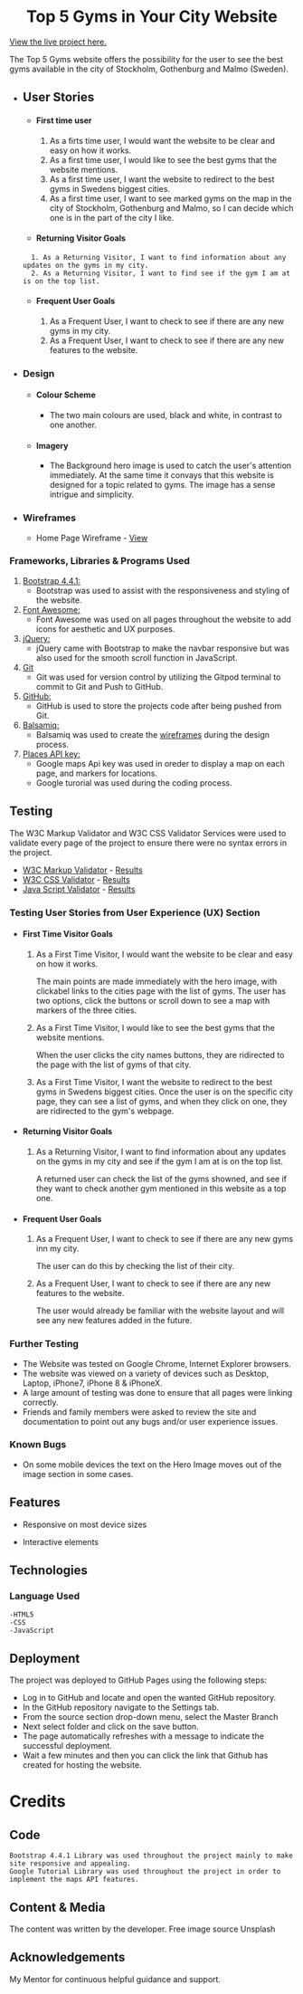 <h1 align="center">Top 5 Gyms in Your City Website</h1>

[View the live project here.]()

The Top 5 Gyms website offers the possibility for the user to see the best gyms available in the city of Stockholm, Gothenburg and Malmo (Sweden).

- ## User Stories

    -   #### First time user
        1. As a firts time user, I would want the website to be clear and easy on how it works.
        2. As a first time user, I would like to see the best gyms that the website mentions.
        3. As a first time user, I want the website to redirect to the best gyms in Swedens biggest cities.
        4. As a first time user, I want to see marked gyms on the map in the city of Stockholm, Gothenburg and Malmo, so I can decide which one is in the part of the city I like.

    -    #### Returning Visitor Goals

        1. As a Returning Visitor, I want to find information about any updates on the gyms in my city.
        2. As a Returning Visitor, I want to find see if the gym I am at is on the top list.
    
    -   #### Frequent User Goals
        1. As a Frequent User, I want to check to see if there are any new gyms in my city.
        2. As a Frequent User, I want to check to see if there are any new features to the website. 

-   ### Design
    -   #### Colour Scheme
        -   The two main colours are used, black and white, in contrast to one another.
    -   #### Imagery
        -   The Background hero image is used to catch the user's attention immediately. At the same time it convays that this website is designed for a topic related to gyms. The image has a sense intrigue and simplicity.

*   ### Wireframes

    -   Home Page Wireframe - [View](https://github.com/elgas/top-five-gyms/blob/3aef83bd5f26ccbaaebb4cb5872c2015743306fd/wireframe.jpg)

### Frameworks, Libraries & Programs Used

1. [Bootstrap 4.4.1:](https://getbootstrap.com/docs/4.4/getting-started/introduction/)
    - Bootstrap was used to assist with the responsiveness and styling of the website.
1. [Font Awesome:](https://fontawesome.com/)
    - Font Awesome was used on all pages throughout the website to add icons for aesthetic and UX purposes.
1. [jQuery:](https://jquery.com/)
    - jQuery came with Bootstrap to make the navbar responsive but was also used for the smooth scroll function in JavaScript.
1. [Git](https://git-scm.com/)
    - Git was used for version control by utilizing the Gitpod terminal to commit to Git and Push to GitHub.
1. [GitHub:](https://github.com/)
    - GitHub is used to store the projects code after being pushed from Git.
1. [Balsamiq:](https://balsamiq.com/)
    - Balsamiq was used to create the [wireframes](https://github.com/) during the design process.
1. [Places API key:](https://developers.google.com/maps/documentation/embed/get-api-key)
    - Google maps Api key was used in oreder to display a map on each page, and markers for locations.
    - Google turorial was used during the coding process.

## Testing

The W3C Markup Validator and W3C CSS Validator Services were used to validate every page of the project to ensure there were no syntax errors in the project.

-   [W3C Markup Validator](https://validator.w3.org/nu/#l27c34) - [Results](https://github.com/)
-   [W3C CSS Validator](https://jigsaw.w3.org/css-validator/validator) - [Results](https://github.com/)
-   [Java Script Validator](https://jshint.com/) - [Results](https://github.com/)

### Testing User Stories from User Experience (UX) Section

-   #### First Time Visitor Goals

    1. As a First Time Visitor, I would want the website to be clear and easy on how it works.

        The main points are made immediately with the hero image, with clickabel links to the cities page with the list of gyms.
        The user has two options, click the buttons or scroll down to see a map with markers of the three cities.

    2. As a First Time Visitor, I would like to see the best gyms that the website mentions.

        When the user clicks the city names buttons, they are ridirected to the page with the list of gyms of that city.

    3. As a First Time Visitor, I want the website to redirect to the best gyms in Swedens biggest cities.
        Once the user is on the specific city page, they can see a list of gyms, and when they click on one, they are ridirected to the gym's webpage.

-   #### Returning Visitor Goals

    1. As a Returning Visitor, I want to find information about any updates on the gyms in my city and see if the gym I am at is on the top list.

        A returned user can check the list of the gyms showned, and see if they want to check another gym mentioned in this website as a top one.

    
-   #### Frequent User Goals

    1. As a Frequent User, I want to check to see if there are any new gyms inn my city.

        The user can do this by checking the list of their city.

    2. As a Frequent User, I want to check to see if there are any new features to the website.

        The user would already be familiar with the website layout and will see any new features added in the future.


### Further Testing

-   The Website was tested on Google Chrome, Internet Explorer browsers.
-   The website was viewed on a variety of devices such as Desktop, Laptop, iPhone7, iPhone 8 & iPhoneX.
-   A large amount of testing was done to ensure that all pages were linking correctly.
-   Friends and family members were asked to review the site and documentation to point out any bugs and/or user experience issues.

### Known Bugs

-   On some mobile devices the text on the Hero Image moves out of the image section in some cases.
    
    
## Features

-   Responsive on most device sizes

-   Interactive elements

      
## Technologies

### Language Used
    -HTML5
    -CSS
    -JavaScript


## Deployment
The project was deployed to GitHub Pages using the following steps:

- Log in to GitHub and locate and open the wanted GitHub repository.
- In the GitHub repository navigate to the Settings tab.
- From the source section drop-down menu, select the Master Branch
- Next select folder and click on the save button. 
- The page automatically refreshes with a message to indicate 
the successful deployment.
- Wait a few minutes and then you can click the link that Github 
has created for hosting the website.

# Credits
## Code
    Bootstrap 4.4.1 Library was used throughout the project mainly to make site responsive and appealing.
    Google Tutorial Library was used throughout the project in order to implement the maps API features.

## Content & Media
The content was written by the developer.
Free image source Unsplash

## Acknowledgements
My Mentor for continuous helpful guidance and support.

